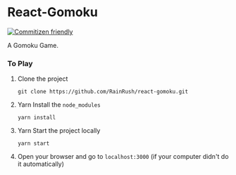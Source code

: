 # React-Gomoku

[![Commitizen friendly](https://img.shields.io/badge/commitizen-friendly-brightgreen.svg)](http://commitizen.github.io/cz-cli/)

A Gomoku Game.

### To Play

1. Clone the project
   ```
   git clone https://github.com/RainRush/react-gomoku.git
   ```
2. Yarn Install the `node_modules`
   ```
   yarn install
   ```
3. Yarn Start the project locally
   ```
   yarn start
   ```
4. Open your browser and go to `localhost:3000` (if your computer didn't do it automatically)
